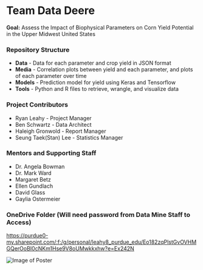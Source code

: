 # Team Data Deere

**Goal:** Assess the Impact of Biophysical Parameters on Corn Yield Potential in the Upper Midwest United States

### Repository Structure

* **Data** - Data for each parameter and crop yield in JSON format
* **Media** - Correlation plots between yield and each parameter, and plots of each parameter over time
* **Models** - Prediction model for yield using Keras and Tensorflow
* **Tools** - Python and R files to retrieve, wrangle, and visualize data

### Project Contributors
* Ryan Leahy - Project Manager
* Ben Schwartz - Data Architect
* Haleigh Gronwold - Report Manager
* Seung Taek(Stan) Lee - Statistics Manager

### Mentors and Supporting Staff
* Dr. Angela Bowman
* Dr. Mark Ward
* Margaret Betz
* Ellen Gundlach
* David Glass
* Gaylia Ostermeier

### OneDrive Folder (Will need password from Data Mine Staff to Access)
https://purdue0-my.sharepoint.com/:f:/g/personal/leahy8_purdue_edu/Eo182zqPlstGvOVHMGQerOoBI0cNKm1Hse9V8oUMwkkxhw?e=Ex242N

![Image of Poster](https://github.com/leahy8/John-Deere-Project/blob/master/Media/John_Deere_Poster.png)
